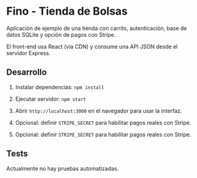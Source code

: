 # Fino - Tienda de Bolsas

Aplicación de ejemplo de una tienda con carrito, autenticación, base de datos SQLite y opción de pagos con Stripe.


El front-end usa React (via CDN) y consume una API JSON desde el servidor Express.



## Desarrollo

1. Instalar dependencias: `npm install`
2. Ejecutar servidor: `npm start`

3. Abrir `http://localhost:3000` en el navegador para usar la interfaz.
4. Opcional: definir `STRIPE_SECRET` para habilitar pagos reales con Stripe.

3. Opcional: definir `STRIPE_SECRET` para habilitar pagos reales con Stripe.


## Tests

Actualmente no hay pruebas automatizadas.
